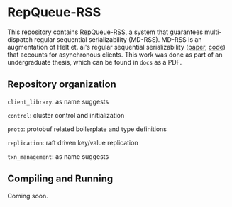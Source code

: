 # RepQueue-RSS

This repository contains RepQueue-RSS, a system that guarantees multi-dispatch regular sequential serializability (MD-RSS). 
MD-RSS is an augmentation of Helt et. al's regular sequential serializability 
([paper](https://dl.acm.org/doi/10.1145/3477132.3483566), [code](https://github.com/princeton-sns/spanner-rss)) that accounts for asynchronous clients.
This work was done as part of an undergraduate thesis, which can be found in `docs` as a PDF. 

## Repository organization
`client_library`: as name suggests  

`control`: cluster control and initialization

`proto`: protobuf related boilerplate and type definitions  

`replication`: raft driven key/value replication

`txn_management`: as name suggests   


## Compiling and Running
Coming soon.
